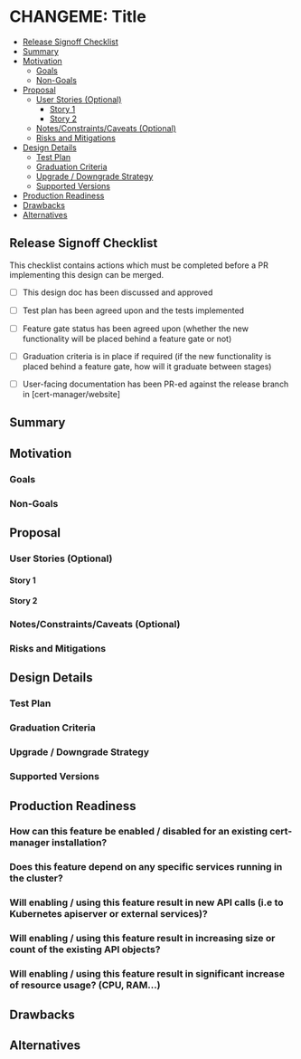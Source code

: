 <!--
This template is adapted from Kubernetes Enchancements KEP template https://raw.githubusercontent.com/kubernetes/enhancements/a86942e8ba802d0035ec7d4a9c992f03bca7dce9/keps/NNNN-kep-template/README.md
-->

# CHANGEME: Title


<!-- toc -->
- [Release Signoff Checklist](#release-signoff-checklist)
- [Summary](#summary)
- [Motivation](#motivation)
  - [Goals](#goals)
  - [Non-Goals](#non-goals)
- [Proposal](#proposal)
  - [User Stories (Optional)](#user-stories-optional)
    - [Story 1](#story-1)
    - [Story 2](#story-2)
  - [Notes/Constraints/Caveats (Optional)](#notesconstraintscaveats-optional)
  - [Risks and Mitigations](#risks-and-mitigations)
- [Design Details](#design-details)
  - [Test Plan](#test-plan)
  - [Graduation Criteria](#graduation-criteria)
  - [Upgrade / Downgrade Strategy](#upgrade--downgrade-strategy)
  - [Supported Versions](#supported-versions)
- [Production Readiness](#production-readiness)
- [Drawbacks](#drawbacks)
- [Alternatives](#alternatives)
<!-- /toc -->

## Release Signoff Checklist

This checklist contains actions which must be completed before a PR implementing this design can be merged.


- [ ] This design doc has been discussed and approved
- [ ] Test plan has been agreed upon and the tests implemented 
- [ ] Feature gate status has been agreed upon (whether the new functionality will be placed behind a feature gate or not)
- [ ] Graduation criteria is in place if required (if the new functionality is placed behind a feature gate, how will it graduate between stages)
- [ ] User-facing documentation has been PR-ed against the release branch in [cert-manager/website]


## Summary

<!--
This section is important for producing high-quality, user-focused
documentation such as release notes.

A good summary is probably around a paragraph in length.

[documentation style guide]: https://github.com/kubernetes/community/blob/master/contributors/guide/style-guide.md
-->

## Motivation

<!--
This section is for explicitly listing the motivation, goals, and non-goals of
the proposed enhancement.  Describe why the change is important and the benefits to users. The
motivation section can optionally provide links to
demonstrate the interest in this functionality amongst the community.
-->

### Goals

<!--
List specific goals. What is this proposal trying to achieve? How will we
know that this has succeeded?
-->

### Non-Goals

<!--
What is out of scope for this proposal? Listing non-goals helps to focus discussion
and make progress.
-->

## Proposal

<!--
This is where we get down to the specifics of what the proposal actually is.
What is the desired outcome and how do we measure success?
This should have enough detail that reviewers can understand exactly what
you're proposing, but should not include things like API designs or
implementation- those should go into "Design Details" below.
-->

### User Stories (Optional)

<!--
Detail the things that people will be able to do if this proposal gets implemented.
Include as much detail as possible so that people can understand the "how" of
the system. The goal here is to make this feel real for users without getting
bogged down.
-->

#### Story 1

#### Story 2

### Notes/Constraints/Caveats (Optional)

<!--
What are the caveats to the proposal?
What are some important details that didn't come across above?
Go into as much detail as necessary here.
This might be a good place to talk about core concepts and how they relate.
-->

### Risks and Mitigations

<!--
What are the risks of this proposal, and how do we mitigate? Think broadly.
For example, consider both security and how this will impact the larger
Kubernetes/PKI ecosystem.

-->

## Design Details

<!--
This section should contain enough information that the specifics of your
change are understandable. This may include API specs (though not always
required) or even code snippets. If there's any ambiguity about HOW your
proposal will be implemented, this is the place to discuss them.
-->

### Test Plan

<!---
Describe how the new functionality will be tested (unit tests, integration tests (if applicable), e2e tests)
-->



### Graduation Criteria

<!--

Describe whether the proposed functionality will be feature gated and why (or why not).

Define graduation milestones and criteria if it should be feature-gated.

Feature maturity is defined using stages alpha, beta, GA.
Feature-gated functionality starts off at alpha and graduates through stages following the defined graduation criteria.
A feature that is in alpha or beta must be opt-in.

Example graduation criteria:

Alpha:

- Feature implemented behind a feature flag
- It is clearly defined which Kubernetes versions this feature supports
- CI tests pass for all supported Kubernetes versions

Beta:

- Gather user feedback

GA:

- N examples of real-world usage
- N installs
- Allowing time for feedback
- Works on all versions of Kubernetes supported by the version of cert-manager at which this feature becomes GA

References in Kubernetes documentation:

[feature gate]: https://git.k8s.io/community/contributors/devel/sig-architecture/feature-gates.md
[maturity-levels]: https://git.k8s.io/community/contributors/devel/sig-architecture/api_changes.md#alpha-beta-and-stable-versions
-->

### Upgrade / Downgrade Strategy

<!--
Will this feature affect upgrade/downgrade of cert-manager?
-->

### Supported Versions

<!--
What versions of Kubernetes (and other external services if applicable) will this feature support?
-->

## Production Readiness
<!--
This section should confirm that the feature can be safely operated in production environment and can be disabled or rolled back in case it is found to increase failures.
-->


### How can this feature be enabled / disabled for an existing cert-manager installation?

<!--

Can the feature be disabled after having been enabled?

Consider whether any additional steps will need to be taken to start/stop using this feature, i.e change existing resources that have had new field added for the feature before disabling it.


Do the circleci.dec.yaml cases cover both the feature being enabled and it being disabled (where relevant)?

-->

### Does this feature depend on any specific services running in the cluster?

<!--
For example, are external dependencies such as ingress controllers, third party CRDs etc required for this feature to function?
-->

### Will enabling / using this feature result in new API calls (i.e to Kubernetes apiserver or external services)?
<!--
We should ensure that cert-manager does not hammer any external services with excessive calls.
Consider whether there will be sufficient backoff if any external calls fail and need to be retried.
-->

### Will enabling / using this feature result in increasing size or count of the existing API objects?

<!--
For example, will cert-manager `CustomResourceDefinition`s increase in size, will there be more `Secret`s or `CertificateRequest`s created?
-->

### Will enabling / using this feature result in significant increase of resource usage? (CPU, RAM...)

<!--
For example, will implementing this feature result in more objects being cache thus increasing memory consumption?
-->

## Drawbacks

<!--
Why should this proposal _not_ be implemented?
-->

## Alternatives

<!--
What other approaches did you consider, and why did you rule them out? These do
not need to be as detailed as the proposal, but should include enough
information to express the idea and why it was not acceptable.
-->
